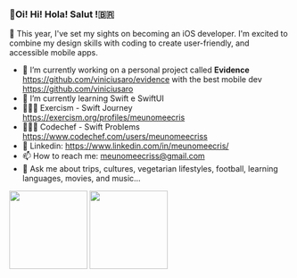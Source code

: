 ### 🧃Oi! Hi! Hola! Salut !🇧🇷

🤠 This year, I've set my sights on becoming an iOS developer. I'm excited to combine my design skills with coding to create user-friendly, and accessible mobile apps.

- 🔭 I’m currently working on a personal project called **Evidence** https://github.com/viniciusaro/evidence with the best mobile dev https://github.com/viniciusaro
- 🌱 I’m currently learning Swift e SwiftUI
- 👩🏻‍💻 Exercism - Swift Journey https://exercism.org/profiles/meunomeecris
- 👩🏻‍💻 Codechef - Swift Problems https://www.codechef.com/users/meunomeecriss
- 🔗 Linkedin: https://www.linkedin.com/in/meunomeecris/
- 📫 How to reach me: meunomeecriss@gmail.com
- 💬 Ask me about trips, cultures, vegetarian lifestyles, football, learning languages, movies, and music...


<!--- 👯 I’m looking to collaborate on ...
- 🤔 I’m looking for help with mentoring, participate of code pairs, 
- 💬 Ask me about ... 
- 😄 Pronouns: ... -->



<div>
  <img height="140px" src="https://github-readme-stats.vercel.app/api?username=meunomeecris"/>
  <img height="140px" src="https://github-readme-stats.vercel.app/api/top-langs/?username=meunomeecris"/>
</div> 
